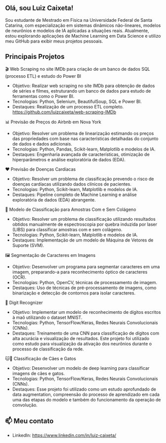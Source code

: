 ## Olá, sou Luiz Caixeta!

Sou estudante de Mestrado em Física na Universidade Federal de Santa Catarina, com especialização em sistemas dinâmicos não-lineares, modelos de neurônios e modelos de IA aplicadas a situações reais. Atualmente, estou explorando aplicações de Machine Learning em Data Science e utilizo meu GitHub para exibir meus projetos pessoais.

## Principais Projetos

🎬 Web Scraping no site IMDb para criação de um banco de dados SQL (processo ETL) e estudo do Power BI
+ Objetivo: Realizar web scraping no site IMDb para obtenção de dados de séries e filmes, estruturando um banco de dados para estudo de ferramentas como o Power BI.
+ Tecnologias: Python, Selenium, BeautifulSoup, SQL e Power BI.
+ Destaques: Realização de um processo ETL completo.
  https://github.com/luizcaixeta/web-scraping-IMDb

📊 Previsão de Preços do Airbnb em Nova York
+ Objetivo: Resolver um problema de linearização estimando os preços das propriedades com base nas características detalhadas do conjunto de dados e dados adicionais.
+ Tecnologias: Python, Pandas, Scikit-learn, Matplotlib e modelos de IA.
+ Destaques: Engenharia avançada de características, otimização de hiperparâmetros e análise exploratória de dados (EDA).

❤️ Previsão de Doenças Cardíacas
+ Objetivo: Resolver um problema de classificação prevendo o risco de doenças cardíacas utilizando dados clínicos de pacientes.
+ Tecnologias: Python, Scikit-learn, Matplotlib e modelos de IA.
+ Destaques: Pipeline completo de Machine Learning e análise exploratória de dados (EDA) abrangente.

🌳 Modelo de Classificação para Amostras Com e Sem Colágeno
+ Objetivo: Resolver um problema de classificação utilizando resultados obtidos manualmente de espectroscopia por quebra induzida por laser (LIBS) para classificar amostras com e sem colágeno.
+ Tecnologias: Python, Scikit-learn, Matplotlib e modelos de IA.
+ Destaques: Implementação de um modelo de Máquina de Vetores de Suporte (SVM).

🖼️ Segmentação de Caracteres em Imagens
+ Objetivo: Desenvolver um programa para segmentar caracteres em uma imagem, preparando-a para reconhecimento óptico de caracteres (OCR).
+ Tecnologias: Python, OpenCV, técnicas de processamento de imagem.
+ Destaques: Uso de técnicas de pré-processamento de imagens, como binarização e detecção de contornos para isolar caracteres.

🔢 Digit Recognizer
+ Objetivo: Implementar um modelo de reconhecimento de dígitos escritos à maõ utilizando o dataset MNIST.
+ Tecnologias: Python, TensorFlow/Keras, Redes Neurais Convolucionais (CNNs).
+ Destaques: Treinamento de uma CNN para classificação de dígitos com alta acurácia e visualização de resultados. Este projeto foi utilizado como estudo para visualização da ativação dos neurônios durante o processo de classificação da rede.

🐱🐶 Classificação de Cães e Gatos
+ Objetivo: Desenvolver um modelo de deep learning para classificar imagens de cães e gatos.
+ Tecnologias: Python, TensorFlow/Keras, Redes Neurais Convolucionais (CNNs).
+ Destaques: Esse projeto foi utilizado como um estudo aprofundado de data augmentation, compreensão do processo de aprendizado em cada uma das etapas do modelo e também do funcionamento da operação de convolução.
  
## 📫 Meu contato
- LinkedIn: https://www.linkedin.com/in/luiz-caixeta/
